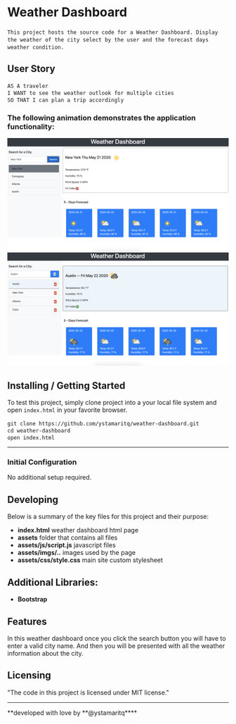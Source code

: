 # Weather Dashboard

`This project hosts the source code for a Weather Dashboard. Display the weather of the city select by the user and the forecast days weather condition.`

## User Story

```
AS A traveler
I WANT to see the weather outlook for multiple cities
SO THAT I can plan a trip accordingly
```

### The following animation demonstrates the application functionality:

![weather](./assets/imgs/ex1.png)
![weather](./assets/imgs/ex2.png)

## Installing / Getting Started

To test this project, simply clone project into a your local file system and open `index.html` in your favorite browser.

```
git clone https://github.com/ystamaritq/weather-dashboard.git
cd weather-dashboard
open index.html

```

---

### Initial Configuration

No additional setup required.

## Developing

Below is a summary of the key files for this project and their purpose:

- **index.html** weather dashboard html page
- **assets** folder that contains all files
- **assets/js/script.js** javascript files
- **assets/imgs/..** images used by the page
- **assets/css/style.css** main site custom stylesheet

## Additional Libraries:

- **Bootstrap**

## Features

In this weather dashboard once you click the search button you will have to enter a valid city name. And then you will be presented with all the weather information about the city.

## Licensing

"The code in this project is licensed under MIT license."

---

**developed with love by **@ystamaritq\*\*\*\*
